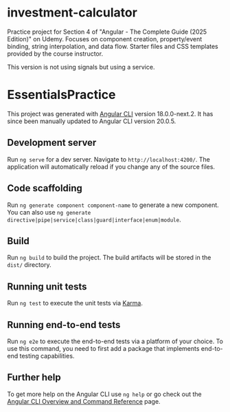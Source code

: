 # investment-calculator
Practice project for Section 4 of "Angular - The Complete Guide (2025 Edition)" on Udemy. Focuses on component creation, property/event binding, string interpolation, and data flow. Starter files and CSS templates provided by the course instructor.

This version is not using signals but using a service. 

# EssentialsPractice

This project was generated with [Angular CLI](https://github.com/angular/angular-cli) version 18.0.0-next.2.
It has since been manually updated to Angular CLI version 20.0.5.

## Development server

Run `ng serve` for a dev server. Navigate to `http://localhost:4200/`. The application will automatically reload if you change any of the source files.

## Code scaffolding

Run `ng generate component component-name` to generate a new component. You can also use `ng generate directive|pipe|service|class|guard|interface|enum|module`.

## Build

Run `ng build` to build the project. The build artifacts will be stored in the `dist/` directory.

## Running unit tests

Run `ng test` to execute the unit tests via [Karma](https://karma-runner.github.io).

## Running end-to-end tests

Run `ng e2e` to execute the end-to-end tests via a platform of your choice. To use this command, you need to first add a package that implements end-to-end testing capabilities.

## Further help

To get more help on the Angular CLI use `ng help` or go check out the [Angular CLI Overview and Command Reference](https://angular.io/cli) page.

